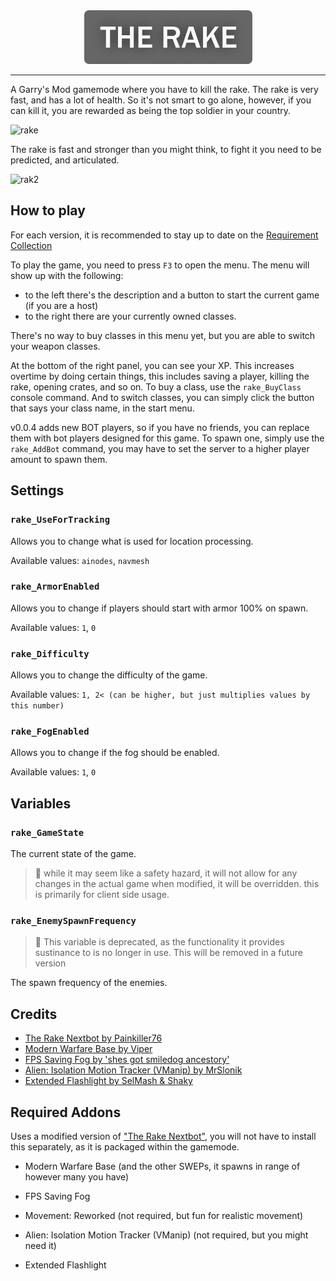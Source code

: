 <div align="center">
	<img src="logo.png">
</div>
<hr>
A Garry's Mod gamemode where you have to kill the rake. The rake is very fast, and has a lot of health. So it's not smart to go alone, however, if you can kill it, you are rewarded as being
the top soldier in your country.

![rake](src/Rake%20Vid%2001.gif)

The rake is fast and stronger than you might think, to fight it you need to be predicted, and articulated.

![rak2](src/Rake%20Vid%2002.gif)

## How to play

For each version, it is recommended to stay up to date on the [Requirement Collection](https://steamcommunity.com/sharedfiles/filedetails/?id=3292769727)

To play the game, you need to press `F3` to open the menu. The menu will show up with the following:

* to the left there's the description and a button to start the current game (if you are a host)
* to the right there are your currently owned classes.

There's no way to buy classes in this menu yet, but you are able to switch your weapon classes.

At the bottom of the right panel, you can see your XP. This increases overtime by doing certain things, this includes saving a player, killing the rake, opening crates, and so on. To buy a class, use the `rake_BuyClass` console command. And to switch classes, you can simply click the button that says your class name, in the start menu.

v0.0.4 adds new BOT players, so if you have no friends, you can replace them with bot players designed for this game. To spawn one, simply use the `rake_AddBot` command, you may have to set the server to a higher player amount to spawn them.

## Settings

### `rake_UseForTracking`

Allows you to change what is used for location processing.

Available values: `ainodes`, `navmesh`

### `rake_ArmorEnabled`

Allows you to change if players should start with armor 100% on spawn.

Available values: `1`, `0`

### `rake_Difficulty`

Allows you to change the difficulty of the game.

Available values: `1, 2< (can be higher, but just multiplies values by this number)`

### `rake_FogEnabled`

Allows you to change if the fog should be enabled.

Available values: `1`, `0`

## Variables

### `rake_GameState`

The current state of the game.

> 📝 while it may seem like a safety hazard, it will not allow 
> for any changes in the actual game when modified, it will 
> be overridden. this is primarily for client side usage.

### `rake_EnemySpawnFrequency`

> :dna: This variable is deprecated, as the functionality it provides sustinance to
> is no longer in use. This will be removed in a future version

The spawn frequency of the enemies.

## Credits

- [The Rake Nextbot by Painkiller76](https://steamcommunity.com/sharedfiles/filedetails/?id=2474152916)
- [Modern Warfare Base by Viper](https://steamcommunity.com/sharedfiles/filedetails/?id=2459720887)
- [FPS Saving Fog by 'shes got smiledog ancestory'](https://steamcommunity.com/sharedfiles/filedetails/?id=2925774481)
- [Alien: Isolation Motion Tracker (VManip) by MrSlonik](https://steamcommunity.com/sharedfiles/filedetails/?id=3100506899)
- [Extended Flashlight by SelMash & Shaky](https://steamcommunity.com/sharedfiles/filedetails/?id=2947598424)

## Required Addons

Uses a modified version of ["The Rake Nextbot"](https://steamcommunity.com/sharedfiles/filedetails/?id=2474152916), you will not have to install this separately, as it is packaged within the gamemode.

* Modern Warfare Base (and the other SWEPs, it spawns in range of however many you have)
* FPS Saving Fog

* Movement: Reworked (not required, but fun for realistic movement)
* Alien: Isolation Motion Tracker (VManip) (not required, but you might need it)
* Extended Flashlight

